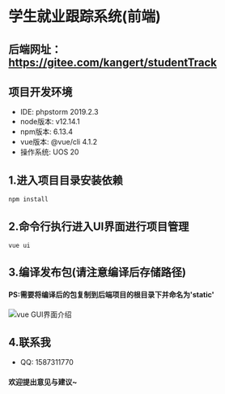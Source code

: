 # 学生就业跟踪系统(前端)
## 后端网址： https://gitee.com/kangert/studentTrack

## 项目开发环境
- IDE:      phpstorm 2019.2.3
- node版本:  v12.14.1
- npm版本:   6.13.4
- vue版本:   @vue/cli 4.1.2
- 操作系统:   UOS 20

## 1.进入项目目录安装依赖
```
npm install
```

## 2.命令行执行进入UI界面进行项目管理
```
vue ui
```

## 3.编译发布包(请注意编译后存储路径)
#### PS:需要将编译后的包复制到后端项目的根目录下并命名为'static'
![vue GUI界面介绍](info.png)

## 4.联系我
- QQ: 1587311770
#### 欢迎提出意见与建议~

